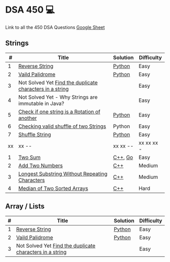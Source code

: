 # DSA 450 💻
Link to all the 450 DSA Questions [Google Sheet](https://drive.google.com/file/d/1FMdN_OCfOI0iAeDlqswCiC2DZzD4nPsb/view?pli=1)

## Strings
| # | Title | Solution | Difficulty |
|---| ----- | -------- | ---------- |
|1|[Reverse String](https://leetcode.com/problems/reverse-string/description/)| [Python](%5B01%5D%20Strings/ReverseString.py)|Easy|
|2|[Vaild Palidrome](https://leetcode.com/problems/valid-palindrome/description/)| [Python](%5B01%5D%20Strings/VaildPalidrome.py)|Easy|
|3| Not Solved Yet [Find the duplicate characters in a string](https://www.geeksforgeeks.org/print-all-the-duplicates-in-the-input-string/)||Easy|
|4| Not Solved Yet - Why Strings are immutable in Java? ||Easy|
|5|[Check if one string is a Rotation of another](https://leetcode.com/problems/rotate-string/description/)| [Python](%5B01%5D%20Strings/RotateString.py)|Easy|
|6|[Checking valid shuffle of two Strings](https://www.geeksforgeeks.org/checking-valid-shuffle-of-two-strings/)| Python |Easy|
|7|[Shuffle String](https://leetcode.com/problems/shuffle-string/description/)| [Python](%5B01%5D%20Strings/ShuffleString.py)|Easy|
|xx| xx -- | xx xx -- | xx xx xx - | xx xx -- |
|1|[Two Sum](https://leetcode.com/problems/two-sum/)| [C++](./algorithms/cpp/twoSum/twoSum.cpp), [Go](./algorithms/golang/twoSum/twoSum.go)|Easy|
|2|[Add Two Numbers](https://leetcode.com/problems/add-two-numbers/)| [C++](./algorithms/cpp/addTwoNumbers/addTwoNumbers.cpp)|Medium|
|3|[Longest Substring Without Repeating Characters](https://leetcode.com/problems/longest-substring-without-repeating-characters/)| [C++](./algorithms/cpp/longestSubstringWithoutRepeatingCharacters/longestSubstringWithoutRepeatingCharacters.cpp)|Medium|
|4|[Median of Two Sorted Arrays](https://leetcode.com/problems/median-of-two-sorted-arrays/)| [C++](./algorithms/cpp/medianOfTwoSortedArrays/medianOfTwoSortedArrays.cpp)|Hard|

## Array / Lists
| # | Title | Solution | Difficulty |
|---| ----- | -------- | ---------- |
|1|[Reverse String](https://leetcode.com/problems/reverse-string/description/)| [Python](%5B01%5D%20Strings/ReverseString.py)|Easy|
|2|[Vaild Palidrome](https://leetcode.com/problems/valid-palindrome/description/)| [Python](%5B01%5D%20Strings/VaildPalidrome.py)|Easy|
|3| Not Solved Yet [Find the duplicate characters in a string](https://www.geeksforgeeks.org/print-all-the-duplicates-in-the-input-string/)||Easy|
